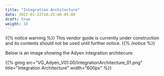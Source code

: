 ```yaml
---
title: "Integration Architecture"
date: 2022-01-22T16:25:00-05:00
draft: true
weight: 10
---
```


{{% notice warning %}}
This vendor guide is currently under construction and its contents should not be used until further notice.
{{% /notice %}}

Below is an image showing the Adyen integration architecure.
 
{{% gimg src="VG_Adyen_V01.00/IntegrationArchitecture_01.png" title="Integration Architecture" width="600px" %}}
